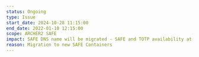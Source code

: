 ```yaml
---
status: Ongoing
type: Issue
start_date: 2024-10-28 11:15:00
end_date: 2022-01-10 12:15:00
scope: ARCHER2 SAFE
impact: SAFE DNS name will be migrated - SAFE and TOTP availability at-risk
reason: Migration to new SAFE Containers 
---
```

